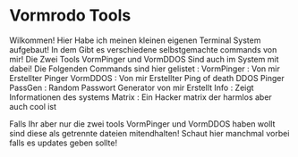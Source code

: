# Vormrodo Tools
Wilkommen! Hier Habe ich meinen kleinen eigenen Terminal System aufgebaut!
In dem Gibt es verschiedene selbstgemachte commands von mir!
Die Zwei Tools VormPinger und VormDDOS Sind auch im System mit dabei!
Die Folgenden Commands sind hier gelistet :
VormPinger : Von mir Erstellter Pinger
VormDDOS : Von mir Erstellter Ping of death DDOS Pinger
PassGen : Random Passwort Generator von mir Erstellt
Info : Zeigt Informationen des systems
Matrix : Ein Hacker matrix der harmlos aber auch cool ist

Falls Ihr aber nur die zwei tools VormPinger und VormDDOS haben wollt sind diese als getrennte dateien mitendhalten!
Schaut hier manchmal vorbei falls es updates geben sollte!
